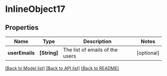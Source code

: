 # InlineObject17

## Properties
Name | Type | Description | Notes
------------ | ------------- | ------------- | -------------
**userEmails** | **[String]** | The list of emails of the users | [optional] 

[[Back to Model list]](../README.md#documentation-for-models) [[Back to API list]](../README.md#documentation-for-api-endpoints) [[Back to README]](../README.md)


